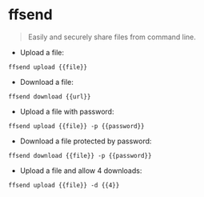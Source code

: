 # ffsend

> Easily and securely share files from command line.

- Upload a file:

`ffsend upload {{file}}`

- Download a file:

`ffsend download {{url}}`

- Upload a file with password:

`ffsend upload {{file}} -p {{password}}`

- Download a file protected by password:

`ffsend download {{file}} -p {{password}}`

- Upload a file and allow 4 downloads:

`ffsend upload {{file}} -d {{4}}`
